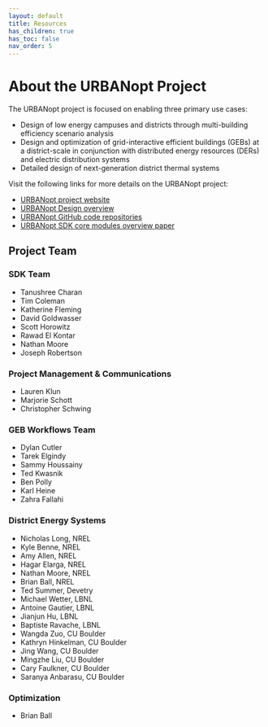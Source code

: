 ```yaml
---
layout: default
title: Resources
has_children: true
has_toc: false
nav_order: 5
---
```


# About the URBANopt Project

The URBANopt project is focused on enabling three primary use cases:

- Design of low energy campuses and districts through multi-building efficiency scenario analysis 
- Design and optimization of grid-interactive efficient buildings (GEBs) at a district-scale in conjunction with distributed energy resources (DERs) and electric distribution systems
- Detailed design of next-generation district thermal systems

Visit the following links for more details on the URBANopt project:
- [URBANopt project website](https://www.energy.gov/eere/buildings/urbanopt)
- [URBANopt Design overview](../doc_files/design_doc.md)
- [URBANopt GitHub code repositories](https://github.com/urbanopt)
- [URBANopt SDK core modules overview paper](https://www.nrel.gov/docs/fy21osti/76781.pdf)

## Project Team

### SDK Team 

- Tanushree Charan
- Tim Coleman
- Katherine Fleming
- David Goldwasser
- Scott Horowitz
- Rawad El Kontar
- Nathan Moore
- Joseph Robertson

### Project Management & Communications

- Lauren Klun
- Marjorie Schott
- Christopher Schwing

### GEB Workflows Team

- Dylan Cutler
- Tarek Elgindy
- Sammy Houssainy
- Ted Kwasnik
- Ben Polly
- Karl Heine
- Zahra Fallahi

### District Energy Systems 

- Nicholas Long, NREL
- Kyle Benne, NREL
- Amy Allen, NREL
- Hagar Elarga, NREL
- Nathan Moore, NREL
- Brian Ball, NREL
- Ted Summer, Devetry
- Michael Wetter, LBNL
- Antoine Gautier, LBNL
- Jianjun Hu, LBNL
- Baptiste Ravache, LBNL
- Wangda Zuo, CU Boulder
- Kathryn Hinkelman, CU Boulder
- Jing Wang, CU Boulder
- Mingzhe Liu, CU Boulder
- Cary Faulkner, CU Boulder
- Saranya Anbarasu, CU Boulder


### Optimization

- Brian Ball